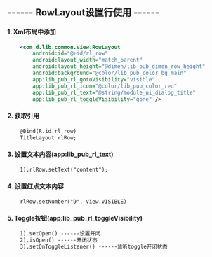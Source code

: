 ## ------ RowLayout设置行使用 ------

#### 1. Xml布局中添加
```xml
    <com.d.lib.common.view.RowLayout
        android:id="@+id/rl_row"
        android:layout_width="match_parent"
        android:layout_height="@dimen/lib_pub_dimen_row_height"
        android:background="@color/lib_pub_color_bg_main"
        app:lib_pub_rl_gotoVisibility="visible"
        app:lib_pub_rl_icon="@color/lib_pub_color_red"
        app:lib_pub_rl_text="@string/module_ui_dialog_title"
        app:lib_pub_rl_toggleVisibility="gone" />
```

#### 2. 获取引用
```xml
    @Bind(R.id.rl_row)
    TitleLayout rlRow;
```

#### 3. 设置文本内容(app:lib_pub_rl_text)
```xml
    1).rlRow.setText("content");
```

#### 4. 设置红点文本内容
```xml
    rlRow.setNumber("9", View.VISIBLE)
```

#### 5. Toggle按钮(app:lib_pub_rl_toggleVisibility)
```xml
    1).setOpen() ------设置开闭
    2).isOpen() ------开闭状态
    3).setOnToggleListener() ------监听toggle开闭状态
```
